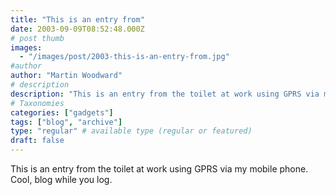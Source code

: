 ```yaml
---
title: "This is an entry from"
date: 2003-09-09T08:52:48.000Z
# post thumb
images:
  - "/images/post/2003-this-is-an-entry-from.jpg"
#author
author: "Martin Woodward"
# description
description: "This is an entry from the toilet at work using GPRS via my mobile phone."
# Taxonomies
categories: ["gadgets"]
tags: ["blog", "archive"]
type: "regular" # available type (regular or featured)
draft: false
---
```

This is an entry from the toilet at work using GPRS via my mobile phone. Cool, blog while you log.